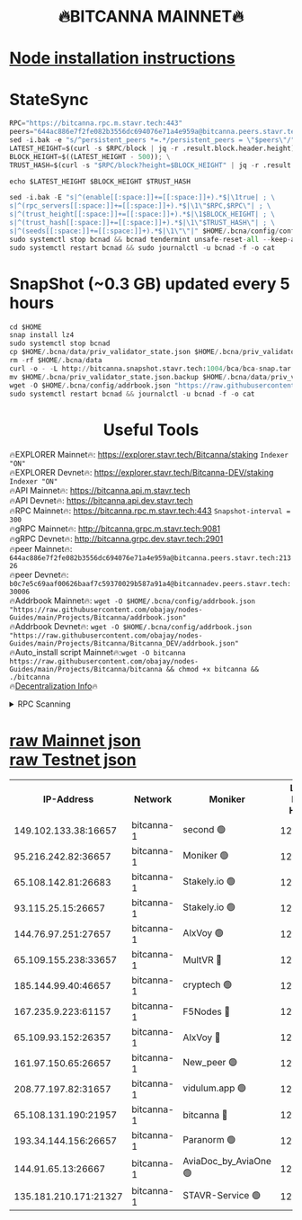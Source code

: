 <h1 align="center"> 🔥BITCANNA MAINNET🔥</h1>


[Node installation instructions](https://github.com/obajay/nodes-Guides/tree/main/Projects/Bitcanna)
=

# StateSync
```python
RPC="https://bitcanna.rpc.m.stavr.tech:443"
peers="644ac886e7f2fe082b3556dc694076e71a4e959a@bitcanna.peers.stavr.tech:21326"
sed -i.bak -e "s/^persistent_peers *=.*/persistent_peers = \"$peers\"/" $HOME/.bcna/config/config.toml
LATEST_HEIGHT=$(curl -s $RPC/block | jq -r .result.block.header.height); \
BLOCK_HEIGHT=$((LATEST_HEIGHT - 500)); \
TRUST_HASH=$(curl -s "$RPC/block?height=$BLOCK_HEIGHT" | jq -r .result.block_id.hash)

echo $LATEST_HEIGHT $BLOCK_HEIGHT $TRUST_HASH

sed -i.bak -E "s|^(enable[[:space:]]+=[[:space:]]+).*$|\1true| ; \
s|^(rpc_servers[[:space:]]+=[[:space:]]+).*$|\1\"$RPC,$RPC\"| ; \
s|^(trust_height[[:space:]]+=[[:space:]]+).*$|\1$BLOCK_HEIGHT| ; \
s|^(trust_hash[[:space:]]+=[[:space:]]+).*$|\1\"$TRUST_HASH\"| ; \
s|^(seeds[[:space:]]+=[[:space:]]+).*$|\1\"\"|" $HOME/.bcna/config/config.toml
sudo systemctl stop bcnad && bcnad tendermint unsafe-reset-all --keep-addr-book
sudo systemctl restart bcnad && sudo journalctl -u bcnad -f -o cat
```
# SnapShot (~0.3 GB) updated every 5 hours
```python
cd $HOME
snap install lz4
sudo systemctl stop bcnad
cp $HOME/.bcna/data/priv_validator_state.json $HOME/.bcna/priv_validator_state.json.backup
rm -rf $HOME/.bcna/data
curl -o - -L http://bitcanna.snapshot.stavr.tech:1004/bca/bca-snap.tar.lz4 | lz4 -c -d - | tar -x -C $HOME/.bcna --strip-components 2
mv $HOME/.bcna/priv_validator_state.json.backup $HOME/.bcna/data/priv_validator_state.json
wget -O $HOME/.bcna/config/addrbook.json "https://raw.githubusercontent.com/obajay/nodes-Guides/main/Projects/Bitcanna/addrbook.json"
sudo systemctl restart bcnad && journalctl -u bcnad -f -o cat
```

 <h1 align="center"> Useful Tools</h1>

🔥EXPLORER Mainnet🔥:    https://explorer.stavr.tech/Bitcanna/staking          `Indexer "ON"` \
🔥EXPLORER Devnet🔥:     https://explorer.stavr.tech/Bitcanna-DEV/staking     `Indexer "ON"` \
🔥API Mainnet🔥:         https://bitcanna.api.m.stavr.tech \
🔥API Devnet🔥:          https://bitcanna.api.dev.stavr.tech \
🔥RPC Mainnet🔥:         https://bitcanna.rpc.m.stavr.tech:443         `Snapshot-interval = 300` \
🔥gRPC Mainnet🔥:        http://bitcanna.grpc.m.stavr.tech:9081 \
🔥gRPC Devnet🔥:         http://bitcanna.grpc.dev.stavr.tech:2901 \
🔥peer Mainnet🔥:        `644ac886e7f2fe082b3556dc694076e71a4e959a@bitcanna.peers.stavr.tech:21326` \
🔥peer Devnet🔥:         `b0c7e5c69aaf00626baaf7c59370029b587a91a4@bitcannadev.peers.stavr.tech:30006` \
🔥Addrbook Mainnet🔥:    ```wget -O $HOME/.bcna/config/addrbook.json "https://raw.githubusercontent.com/obajay/nodes-Guides/main/Projects/Bitcanna/addrbook.json"``` \
🔥Addrbook Devnet🔥:    ```wget -O $HOME/.bcna/config/addrbook.json "https://raw.githubusercontent.com/obajay/nodes-Guides/main/Projects/Bitcanna/Bitcanna_DEV/addrbook.json"``` \
🔥Auto_install script Mainnet🔥:```wget -O bitcanna https://raw.githubusercontent.com/obajay/nodes-Guides/main/Projects/Bitcanna/bitcanna && chmod +x bitcanna && ./bitcanna``` \
🔥[Decentralization Info](https://github.com/obajay/StateSync-snapshots/tree/main/Projects/Bitcanna/Decentralization)🔥


<details>
<summary>RPC Scanning</summary>

<h2 align="center"> We scan nodes in real time every 4 hours. And we provide the final result of RPC endpoints.
We cannot influence the operation of these nodes in any way. </h2>


```python
If Voting Power is higher than 0 --> then the Node is a validator of the network and may be subject to attack and be a potential threat to the chain.
```
```python
We marked such validators with a red symbol
```

</details>

[raw Mainnet json](https://rpc-check.bcam.stavr.tech/bcam/rpc-bcam-result.json) \
[raw Testnet json](https://github.com/obajay/StateSync-snapshots/tree/main/Projects/Bitcanna/Rpc-Check-Testnet)
=



<table><tr><th>IP-Address</th><th>Network</th><th>Moniker</th><th>Latest Block Height</th><th>Earliest Block Height</th><th>Catching Up</th><th>Tx Index</th><th>Voting Power</th><th>Scan Time</th></tr><tr><td>149.102.133.38:16657</td><td>bitcanna-1</td><td>second 🟢</td><td>12743844</td><td>1</td><td>False</td><td>on</td><td>0</td><td>2024-02-25T14:43:25.973137359UTC</td></tr><tr><td>95.216.242.82:36657</td><td>bitcanna-1</td><td>Moniker 🟢</td><td>12743833</td><td>5776907</td><td>False</td><td>on</td><td>0</td><td>2024-02-25T14:42:22.738961035UTC</td></tr><tr><td>65.108.142.81:26683</td><td>bitcanna-1</td><td>Stakely.io 🟢</td><td>12743837</td><td>6152001</td><td>False</td><td>on</td><td>0</td><td>2024-02-25T14:42:48.919801569UTC</td></tr><tr><td>93.115.25.15:26657</td><td>bitcanna-1</td><td>Stakely.io 🟢</td><td>12743836</td><td>6520001</td><td>False</td><td>on</td><td>0</td><td>2024-02-25T14:42:42.383521792UTC</td></tr><tr><td>144.76.97.251:27657</td><td>bitcanna-1</td><td>AlxVoy 🟢</td><td>12743842</td><td>8805201</td><td>False</td><td>on</td><td>0</td><td>2024-02-25T14:43:15.200193890UTC</td></tr><tr><td>65.109.155.238:33657</td><td>bitcanna-1</td><td>MultVR 🔴</td><td>12743838</td><td>9933415</td><td>False</td><td>on</td><td>353422</td><td>2024-02-25T14:42:54.710087545UTC</td></tr><tr><td>185.144.99.40:46657</td><td>bitcanna-1</td><td>cryptech 🟢</td><td>12743832</td><td>11528001</td><td>False</td><td>on</td><td>0</td><td>2024-02-25T14:42:18.286169967UTC</td></tr><tr><td>167.235.9.223:61157</td><td>bitcanna-1</td><td>F5Nodes 🔴</td><td>12743839</td><td>12084001</td><td>False</td><td>on</td><td>570</td><td>2024-02-25T14:42:57.060844530UTC</td></tr><tr><td>65.109.93.152:26357</td><td>bitcanna-1</td><td>AlxVoy 🔴</td><td>12743844</td><td>12109301</td><td>False</td><td>on</td><td>1391803</td><td>2024-02-25T14:43:26.618462667UTC</td></tr><tr><td>161.97.150.65:26657</td><td>bitcanna-1</td><td>New_peer 🟢</td><td>12743837</td><td>12254001</td><td>False</td><td>on</td><td>0</td><td>2024-02-25T14:42:49.214479330UTC</td></tr><tr><td>208.77.197.82:31657</td><td>bitcanna-1</td><td>vidulum.app 🟢</td><td>12743838</td><td>12386934</td><td>False</td><td>on</td><td>0</td><td>2024-02-25T14:42:52.158855584UTC</td></tr><tr><td>65.108.131.190:21957</td><td>bitcanna-1</td><td>bitcanna 🔴</td><td>12743839</td><td>12643839</td><td>False</td><td>on</td><td>419261</td><td>2024-02-25T14:43:01.564007709UTC</td></tr><tr><td>193.34.144.156:26657</td><td>bitcanna-1</td><td>Paranorm 🟢</td><td>12743840</td><td>12697701</td><td>False</td><td>on</td><td>0</td><td>2024-02-25T14:43:03.882190572UTC</td></tr><tr><td>144.91.65.13:26667</td><td>bitcanna-1</td><td>AviaDoc_by_AviaOne 🟢</td><td>12743841</td><td>12734201</td><td>False</td><td>on</td><td>0</td><td>2024-02-25T14:43:12.483749341UTC</td></tr><tr><td>135.181.210.171:21327</td><td>bitcanna-1</td><td>STAVR-Service 🟢</td><td>12743842</td><td>12743001</td><td>False</td><td>on</td><td>0</td><td>2024-02-25T14:43:14.927735956UTC</td></tr></table>
